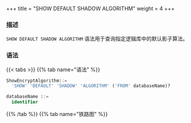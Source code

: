 +++
title = "SHOW DEFAULT SHADOW ALGORITHM"
weight = 4
+++

### 描述

`SHOW DEFAULT SHADOW ALGORITHM` 语法用于查询指定逻辑库中的默认影子算法。

### 语法

{{< tabs >}}
{{% tab name="语法" %}}
```sql
ShowEncryptAlgorithm::=
  'SHOW' 'DEFAULT' 'SHADOW' 'ALGORITHM' ('FROM' databaseName)?

databaseName ::=
  identifier
```
{{% /tab %}}
{{% tab name="铁路图" %}}
<iframe frameborder="0" name="diagram" id="diagram" width="100%" height="100%"></iframe>
{{% /tab %}}
{{< /tabs >}}

### 补充说明

- 未指定 `databaseName` 时，默认是当前使用的 `DATABASE`。 如果也未使用 `DATABASE` 则会提示 `No database selected`。

### 返回值说明

| 列                     | 说明     |
|-----------------------|--------|
| shadow_algorithm_name | 影子算法名称 |
| type                  | 算法类型   |
| props                 | 算法参数   |

### 示例

- 查询指定逻辑库中的默认影子算法

```sql
SHOW DEFAULT SHADOW ALGORITHM FROM shadow_db;
```

```sql
mysql> SHOW DEFAULT SHADOW ALGORITHM FROM shadow_db;
+-------------------------+-------------+-----------------------------------------+
| shadow_algorithm_name   | type        | props                                   |
+-------------------------+-------------+-----------------------------------------+
| user_id_match_algorithm | VALUE_MATCH | column=user_id,operation=insert,value=1 |
+-------------------------+-------------+-----------------------------------------+
1 row in set (0.00 sec)
```

- 查询当前逻辑库中的默认影子算法

```sql
SHOW DEFAULT SHADOW ALGORITHM;
```

```sql
mysql> SHOW DEFAULT SHADOW ALGORITHM;
+-------------------------+-------------+-----------------------------------------+
| shadow_algorithm_name   | type        | props                                   |
+-------------------------+-------------+-----------------------------------------+
| user_id_match_algorithm | VALUE_MATCH | column=user_id,operation=insert,value=1 |
+-------------------------+-------------+-----------------------------------------+
1 row in set (0.00 sec)
```


### 保留字

`SHOW`、`DEFAULT`、`SHADOW`、`ALGORITHM`、`FROM`

### 相关链接

- [保留字](/cn/user-manual/shardingsphere-proxy/distsql/syntax/reserved-word/)

